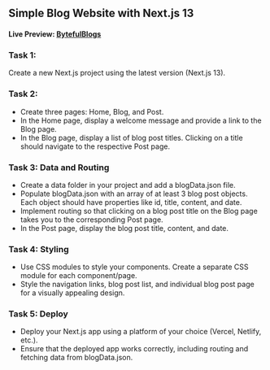 ## Simple Blog Website with Next.js 13

#### Live Preview: [BytefulBlogs](https://phr-ostad-bytefulblogs.vercel.app)

### Task 1:

Create a new Next.js project using the latest version (Next.js 13).

### Task 2:
- Create three pages: Home, Blog, and Post.
- In the Home page, display a welcome message and provide a link to the Blog page.
- In the Blog page, display a list of blog post titles. Clicking on a title should navigate to the respective Post page.

### Task 3: Data and Routing

- Create a data folder in your project and add a blogData.json file.
- Populate blogData.json with an array of at least 3 blog post objects. Each object should have properties like id, title, content, and date.
- Implement routing so that clicking on a blog post title on the Blog page takes you to the corresponding Post page.
- In the Post page, display the blog post title, content, and date.


### Task 4: Styling

- Use CSS modules to style your components. Create a separate CSS module for each component/page.
- Style the navigation links, blog post list, and individual blog post page for a visually appealing design.

### Task 5: Deploy

- Deploy your Next.js app using a platform of your choice (Vercel, Netlify, etc.).
- Ensure that the deployed app works correctly, including routing and fetching data from blogData.json.
